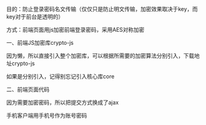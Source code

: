 
目的：防止登录密码名文传输（仅仅只是防止明文传输，加密效果取决于key，而key对于前台是透明的）

方式：前端页面用js加密前端登录密码，采用AES对称加密

一、前端JS加密库crypto-js

因为懒，所以直接引入整个加密库，可以根据所需要的加密算法分别引入，下载地址crypto-js

如果是分别引入，记得别忘记引入核心库core

二、前端页面代码

因为需要加密密码，所以把提交方式换成了ajax

手机客户端用手机号作为账号密码
